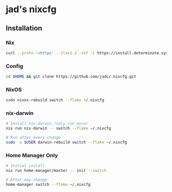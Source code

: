 # jad's nixcfg

## Installation

### Nix
```sh
curl --proto '=https' --tlsv1.2 -sSf -L https://install.determinate.systems/nix | sh -s -- install
```

### Config
```sh
cd $HOME && git clone https://github.com/jadc/.nixcfg.git
```

### NixOS
```sh
sudo nixos-rebuild switch --flake ~/.nixcfg
```

### nix-darwin
```sh
# Install nix-darwin (only run once)
nix run nix-darwin -- switch --flake ~/.nixcfg

# Run after every change
sudo -u $USER darwin-rebuild switch --flake ~/.nixcfg
```

### Home Manager Only
```sh
# Initial install
nix run home-manager/master -- init --switch

# After any change
home-manager switch --flake ~/.nixcfg
```

